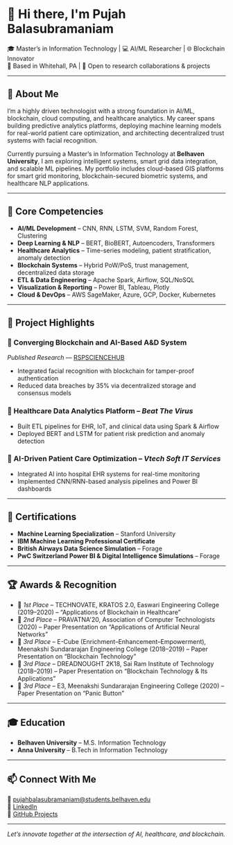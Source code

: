 # 👋 Hi there, I'm Pujah Balasubramaniam

🎓 Master’s in Information Technology | 💻 AI/ML Researcher | 🌐 Blockchain Innovator  
📍 Based in Whitehall, PA | 💬 Open to research collaborations & projects  

---

## 🔬 About Me

I’m a highly driven technologist with a strong foundation in AI/ML, blockchain, cloud computing, and healthcare analytics. My career spans building predictive analytics platforms, deploying machine learning models for real-world patient care optimization, and architecting decentralized trust systems with facial recognition.

Currently pursuing a Master’s in Information Technology at **Belhaven University**, I am exploring intelligent systems, smart grid data integration, and scalable ML pipelines. My portfolio includes cloud-based GIS platforms for smart grid monitoring, blockchain-secured biometric systems, and healthcare NLP applications.

---

## 🚀 Core Competencies

- **AI/ML Development** – CNN, RNN, LSTM, SVM, Random Forest, Clustering
- **Deep Learning & NLP** – BERT, BioBERT, Autoencoders, Transformers
- **Healthcare Analytics** – Time-series modeling, patient stratification, anomaly detection
- **Blockchain Systems** – Hybrid PoW/PoS, trust management, decentralized data storage
- **ETL & Data Engineering** – Apache Spark, Airflow, SQL/NoSQL
- **Visualization & Reporting** – Power BI, Tableau, Plotly
- **Cloud & DevOps** – AWS SageMaker, Azure, GCP, Docker, Kubernetes

---

## 💼 Project Highlights

### 🔐 Converging Blockchain and AI-Based A&D System  
*Published Research* — [RSPSCIENCEHUB](https://www.rspsciencehub.com/article_11551.html)  
- Integrated facial recognition with blockchain for tamper-proof authentication  
- Reduced data breaches by 35% via decentralized storage and consensus models  

### 🏥 Healthcare Data Analytics Platform – *Beat The Virus*  
- Built ETL pipelines for EHR, IoT, and clinical data using Spark & Airflow  
- Deployed BERT and LSTM for patient risk prediction and anomaly detection  

### 🧠 AI-Driven Patient Care Optimization – *Vtech Soft IT Services*  
- Integrated AI into hospital EHR systems for real-time monitoring  
- Implemented CNN/RNN-based analysis pipelines and Power BI dashboards  

---

## 📜 Certifications

- **Machine Learning Specialization** – Stanford University  
- **IBM Machine Learning Professional Certificate**  
- **British Airways Data Science Simulation** – Forage  
- **PwC Switzerland Power BI & Digital Intelligence Simulations** – Forage  

---

## 🏆 Awards & Recognition

- 🥇 *1st Place* – TECHNOVATE, KRATOS 2.0, Easwari Engineering College (2019–2020) – “Applications of Blockchain in Healthcare”
- 🥈 *2nd Place* – PRAVATNA'20, Association of Computer Technologists (2020) – Paper Presentation on “Applications of Artificial Neural Networks”
- 🥉 *3rd Place* – E-Cube (Enrichment–Enhancement–Empowerment), Meenakshi Sundararajan Engineering College (2018–2019) – Paper Presentation on “Blockchain Technology”
- 🥉 *3rd Place* – DREADNOUGHT 2K18, Sai Ram Institute of Technology (2018–2019) – Paper Presentation on “Blockchain Technology & Its Applications”
- 🏅 *3rd Place* – E3, Meenakshi Sundararajan Engineering College (2020) – Paper Presentation on “Panic Button” 

---

## 🎓 Education

- **Belhaven University** – M.S. Information Technology  
- **Anna University** – B.Tech in Information Technology  

---

## 📫 Connect With Me

📧 pujahbalasubramaniam@students.belhaven.edu  
📍 [LinkedIn](https://www.linkedin.com/in/your-link-here)  
📁 [GitHub Projects](https://github.com/PujahBalu)

---

*Let’s innovate together at the intersection of AI, healthcare, and blockchain.*
